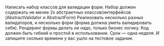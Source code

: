 Написать набор классов для валидации форм.
Набор должен содержать не менее 2х абстрактных классов/интерфейсов (AbstractValidator и AbstractForm) Реализовать несколько разных валидаторов, и несколько форм (форма должна уметь валидировать себя). Рендеринг формы делать не надо, только бизнес логику. Код должен быть гибкий и простой в использовании.
Срок — одна неделя. И запишите сколько времени у вас ушло на тестовое задание.
